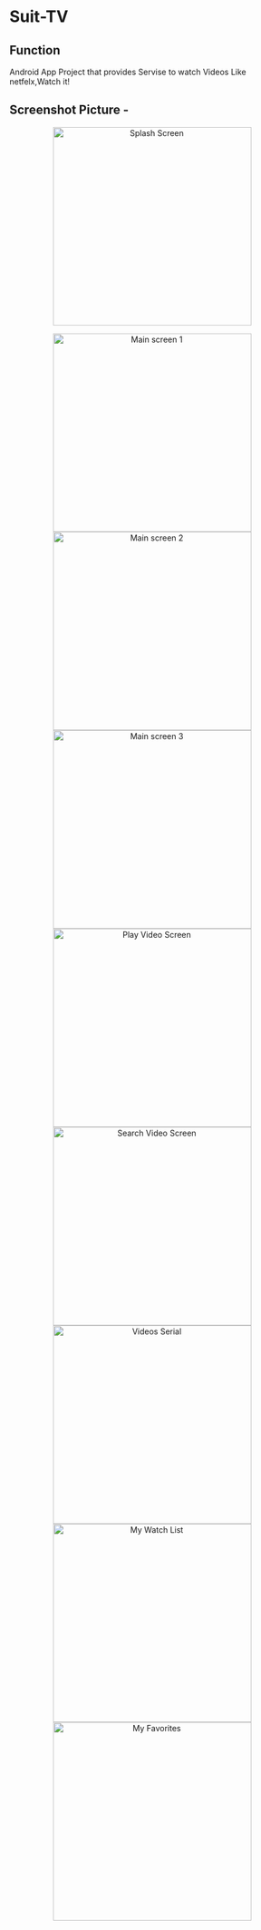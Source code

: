 # Suit-TV
 ## Function
Android  App Project that provides Servise to watch Videos Like netfelx,Watch it!
 
## Screenshot Picture -
<p align="center">
  <img src="https://github.com/azmiradi/Suit-TV/blob/master/screens/splash_screen.png" width="350" title="Splash Screen">
 </p>
<p align="center">
   <img src="https://github.com/azmiradi/Suit-TV/blob/master/screens/main_screen.png" width="350" title="Main screen  1">
  <img src="https://github.com/azmiradi/Suit-TV/blob/master/screens/main_screen2.png" width="350" title="Main screen  2">
  <img src="https://github.com/azmiradi/Suit-TV/blob/master/screens/main_screen3.png" width="350" title="Main screen  3">
  <img src="https://github.com/azmiradi/Suit-TV/blob/master/screens/play_screen.png" width="350" title="Play Video Screen">
  <img src="https://github.com/azmiradi/Suit-TV/blob/master/screens/search_screen.png" width="350" title="Search Video Screen">
  <img src="https://github.com/azmiradi/Suit-TV/blob/master/screens/seial_screen.png" width="350" title="Videos Serial">
  <img src="https://github.com/azmiradi/Suit-TV/blob/master/screens/my_watch_list_screen.png" width="350" title="My Watch List">
  <img src="https://github.com/azmiradi/Suit-TV/blob/master/screens/favorites.png" width="350" title="My Favorites">
</p>



 
